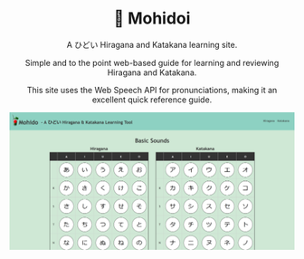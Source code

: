 <h1 align="center">🥃 Mohidoi</h1>
<p align="center">A ひどい Hiragana and Katakana learning site.</p>
<p align="center">Simple and to the point web-based guide for learning and reviewing Hiragana and Katakana.</p>

<p align="center">This site uses the Web Speech API for pronunciations, making it an excellent quick reference guide.</p>

<div align="center">
  <a href="https://mohidoi.com/"><img src="./repo/example.png" alt="Mohidoi Example Image" width="700"></a>
</div>
